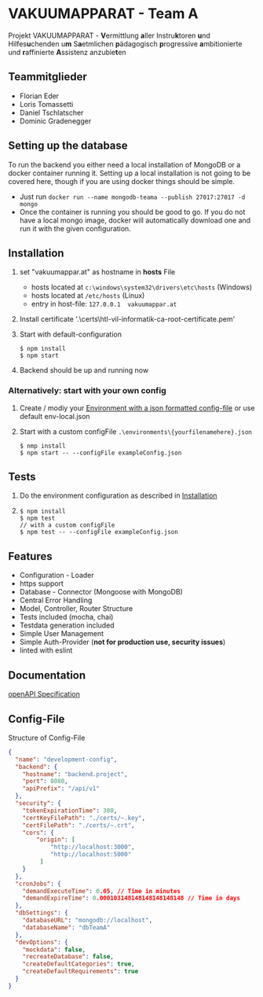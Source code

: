 # VAKUUMAPPARAT - Team A
Projekt VAKUUMAPPARAT - <b>V</b>ermittlung <b>a</b>ller Instru<b>k</b>toren <b>u</b>nd Hilfes<b>u</b>chenden u<b>m</b> S<b>a</b>etmlichen <b>p</b>ädagogisch <b>p</b>rogressive <b>a</b>mbitionierte und <b>r</b>affinierte <b>A</b>ssistenz anzubie<b>t</b>en

## Teammitglieder
- Florian Eder
- Loris Tomassetti
- Daniel Tschlatscher
- Dominic Gradenegger

## Setting up the database
To run the backend you either need a local installation of MongoDB or a docker container running it. Setting up a local installation is not going to be covered here, though if you are using docker things should be simple.
- Just run `docker run --name mongodb-teama --publish 27017:27017 -d mongo`
- Once the container is running you should be good to go. If you do not have a local mongo image, docker will automatically download one and run it with the given configuration.

## Installation
1. set "vakuumappar.at" as hostname in **hosts** File 
   - hosts located at ```c:\windows\system32\drivers\etc\hosts``` (Windows)
   - hosts located at `/etc/hosts` (Linux)
   - entry in host-file: ```127.0.0.1  vakuumappar.at``` 

2. Install certificate '.\certs\htl-vil-informatik-ca-root-certificate.pem'     
3. Start with default-configuration 
    ```
    $ npm install 
    $ npm start   
    ``` 
4. Backend should be up and running now

### Alternatively: start with your own config
1. Create / modiy your [Environment with a json formatted config-file](#Config-File) or use default env-local.json

2. Start with a custom configFile ```.\environments\{yourfilenamehere}.json```
   ```
   $ nmp install
   $ npm start -- --configFile exampleConfig.json
   ```


## Tests
1. Do the environment configuration as described in [Installation](#Installation)
2. 
    ```
    $ npm install 
    $ npm test   
    // with a custom configFile
    $ npm test -- --configFile exampleConfig.json
    ``` 

## Features
- Configuration - Loader
- https support
- Database - Connector (Mongoose with MongoDB)
- Central Error Handling
- Model, Controller, Router Structure 
- Tests included (mocha, chai)
- Testdata generation included
- Simple User Management
- Simple Auth-Provider (**not for production use, security issues**)
- linted with eslint

## Documentation 
[openAPI Specification](_documentation/SYP-TeamA-VAKUUMAPPARAT-API-1.0.0-resolved.yaml)


## Config-File
Structure of Config-File
```json
{
  "name": "development-config",
  "backend": {
    "hostname": "backend.project",
    "port": 8080,
    "apiPrefix": "/api/v1"
  },
  "security": {
    "tokenExpirationTime": 300,
    "certKeyFilePath": "./certs/~.key",
    "certFilePath": "./certs/~.crt",
    "cors": {
        "origin": [
            "http://localhost:3000",
            "http://localhost:5000"
         ]
    }
  },
  "cronJobs": {
    "demandExecuteTime": 0.05, // Time in minutes
    "demandExpireTime": 0.000103148148148148148148 // Time in days
  },
  "dbSettings": {
    "databaseURL": "mongodb://localhost",
    "databaseName": "dbTeamA"
  },
  "devOptions": {
    "mockdata": false,
    "recreateDatabase": false,
    "createDefaultCategories": true,
    "createDefaultRequirements": true
  }
}
```
